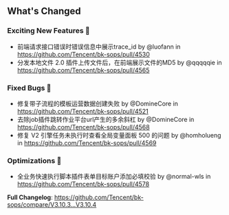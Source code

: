 <!-- Release notes generated using configuration in .github/release.yml at master -->

## What's Changed

### Exciting New Features 🎉
* 前端请求接口错误时错误信息中展示trace_id by @luofann in https://github.com/Tencent/bk-sops/pull/4530
* 分发本地文件 2.0 插件上传文件后，在前端展示文件的MD5 by @qqqqqie in https://github.com/Tencent/bk-sops/pull/4565

### Fixed Bugs 👾
* 修复带子流程的模板运营数据创建失败 by @DomineCore in https://github.com/Tencent/bk-sops/pull/4521
* 去除job插件跳转作业平台url产生的多余斜杠 by @DomineCore in https://github.com/Tencent/bk-sops/pull/4568
* 修复 V2 引擎任务未执行时查看全局变量面板 500 的问题 by @homholueng in https://github.com/Tencent/bk-sops/pull/4569

### Optimizations 🦾
* 全业务快速执行脚本插件表单目标账户添加必填校验 by @normal-wls in https://github.com/Tencent/bk-sops/pull/4578


**Full Changelog**: https://github.com/Tencent/bk-sops/compare/V3.10.3...V3.10.4